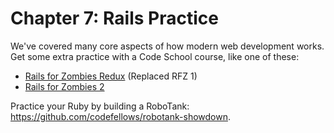 # Chapter 7: Rails Practice

We've covered many core aspects of how modern web development works. Get some extra practice with a Code School course, like one of these:

- [Rails for Zombies Redux](http://mbsy.co/CodeSchool/12141376?url=https://www.codeschool.com/courses/rails-for-zombies-redux) (Replaced RFZ 1)
- [Rails for Zombies 2](http://mbsy.co/CodeSchool/12141376?url=https://www.codeschool.com/courses/rails-for-zombies-2)

Practice your Ruby by building a RoboTank: https://github.com/codefellows/robotank-showdown.
